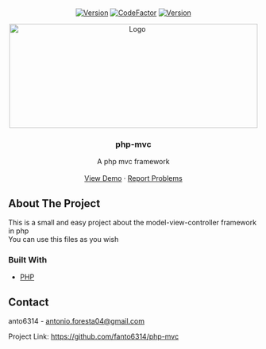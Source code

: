 <br />
<p align="center">
  <a href="https://github.com/fanto6314/php-google-auth">
    <a href="github/fanto6314/php-mvc"><img src="https://img.shields.io/badge/Version-V1.2.4-green?style=flat" alt="Version" /></a>
    <a href="https://www.codefactor.io/repository/github/fanto6314/php-mvc"><img src="https://www.codefactor.io/repository/github/fanto6314/php-mvc/badge" alt="CodeFactor" /></a>
    <a href="github/fanto6314/php-mvc"><img src="https://img.shields.io/badge/Owner-anto6314-limegreen?style=flat" alt="Version" /></a>
  </a>
</p>
<p align="center">
  <a href="https://github.com/fanto6314/php-google-auth">
    <img src="https://res.cloudinary.com/practicaldev/image/fetch/s--L14u826d--/c_imagga_scale,f_auto,fl_progressive,h_420,q_auto,w_1000/https://miro.medium.com/max/1024/1%2Av6O4SuMNwGUvl5L58dmv1Q.jpeg" alt="Logo" width="500" height="210">
  </a>

  <h3 align="center">php-mvc</h3>

  <p align="center">
    A php mvc framework
    <br />
    <br />
    <a href="https://dev.anto6314.tech/mvcframework">View Demo</a>
    ·
    <a href="https://github.com/fanto6314/php-mvc/issues">Report Problems</a>
  </p>
</p>

## About The Project

This is a small and easy project about the model-view-controller framework in php
<br />
You can use this files as you wish

### Built With

* [PHP](https://www.php.net/)

## Contact

anto6314 - antonio.foresta04@gmail.com

Project Link: https://github.com/fanto6314/php-mvc
